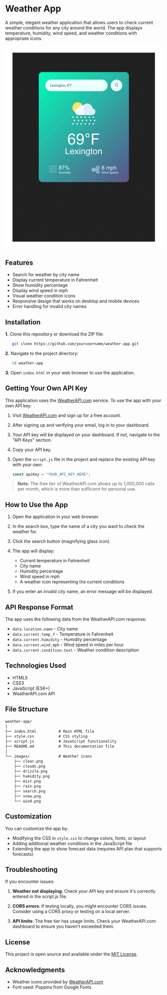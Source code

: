 # Weather App

A simple, elegant weather application that allows users to check current weather conditions for any city around the world. The app displays temperature, humidity, wind speed, and weather conditions with appropriate icons.

![Weather App Screenshot](/weather-app/images/app-complete-1.png "Weather App Screenshot")

## Features

- Search for weather by city name
- Display current temperature in Fahrenheit
- Show humidity percentage
- Display wind speed in mph
- Visual weather condition icons
- Responsive design that works on desktop and mobile devices
- Error handling for invalid city names

## Installation

  **1.** Clone this repository or download the ZIP file:

```bash
   git clone https://github.com/yourusername/weather-app.git
  ```

  **2.** Navigate to the project directory:

```bash
   cd weather-app
```

  **3.** Open `index.html` in your web browser to use the application.

## Getting Your Own API Key

This application uses the [WeatherAPI.com](https://www.weatherapi.com/) service. To use the app with your own API key:

1. Visit [WeatherAPI.com](https://www.weatherapi.com/) and sign up for a free account.

2. After signing up and verifying your email, log in to your dashboard.

3. Your API key will be displayed on your dashboard. If not, navigate to the "API Keys" section.

4. Copy your API key.

5. Open the `script.js` file in the project and replace the existing API key with your own:

   ```javascript
   const apiKey = "YOUR_API_KEY_HERE";
   ```

> **Note:** The free tier of WeatherAPI.com allows up to 1,000,000 calls per month, which is more than sufficient for personal use.

## How to Use the App

1. Open the application in your web browser.

2. In the search box, type the name of a city you want to check the weather for.

3. Click the search button (magnifying glass icon).

4. The app will display:
   - Current temperature in Fahrenheit
   - City name
   - Humidity percentage
   - Wind speed in mph
   - A weather icon representing the current conditions

5. If you enter an invalid city name, an error message will be displayed.

## API Response Format

The app uses the following data from the WeatherAPI.com response:

- `data.location.name` - City name
- `data.current.temp_f` - Temperature in Fahrenheit
- `data.current.humidity` - Humidity percentage
- `data.current.wind_mph` - Wind speed in miles per hour
- `data.current.condition.text` - Weather condition description

## Technologies Used

- HTML5
- CSS3
- JavaScript (ES6+)
- WeatherAPI.com API

## File Structure

```text
weather-app/
│
├── index.html          # Main HTML file
├── style.css           # CSS styling
├── script.js           # JavaScript functionality
├── README.md           # This documentation file
│
└── images/             # Weather icons
    ├── clear.png
    ├── clouds.png
    ├── drizzle.png
    ├── humidity.png
    ├── mist.png
    ├── rain.png
    ├── search.png
    ├── snow.png
    └── wind.png
```

## Customization

You can customize the app by:

- Modifying the CSS in `style.css` to change colors, fonts, or layout
- Adding additional weather conditions in the JavaScript file
- Extending the app to show forecast data (requires API plan that supports forecasts)

## Troubleshooting

If you encounter issues:

1. **Weather not displaying**: Check your API key and ensure it's correctly entered in the script.js file.

2. **CORS errors**: If testing locally, you might encounter CORS issues. Consider using a CORS proxy or testing on a local server.

3. **API limits**: The free tier has usage limits. Check your WeatherAPI.com dashboard to ensure you haven't exceeded them.

## License

This project is open source and available under the [MIT License](LICENSE).

## Acknowledgments

- Weather icons provided by [WeatherAPI.com](https://www.weatherapi.com/)
- Font used: Poppins from Google Fonts
